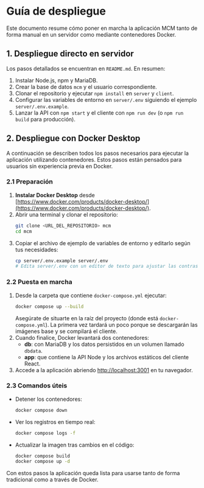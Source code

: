 # Guía de despliegue

Este documento resume cómo poner en marcha la aplicación MCM tanto de forma manual en un servidor como mediante contenedores Docker.

## 1. Despliegue directo en servidor

Los pasos detallados se encuentran en `README.md`. En resumen:

1. Instalar Node.js, npm y MariaDB.
2. Crear la base de datos `mcm` y el usuario correspondiente.
3. Clonar el repositorio y ejecutar `npm install` en `server` y `client`.
4. Configurar las variables de entorno en `server/.env` siguiendo el ejemplo `server/.env.example`.
5. Lanzar la API con `npm start` y el cliente con `npm run dev` (o `npm run build` para producción).

## 2. Despliegue con Docker Desktop

A continuación se describen todos los pasos necesarios para ejecutar la aplicación utilizando contenedores. Estos pasos están pensados para usuarios sin experiencia previa en Docker.

### 2.1 Preparación

1. **Instalar Docker Desktop** desde [https://www.docker.com/products/docker-desktop/](https://www.docker.com/products/docker-desktop/).
2. Abrir una terminal y clonar el repositorio:
   ```bash
   git clone <URL_DEL_REPOSITORIO> mcm
   cd mcm
   ```
3. Copiar el archivo de ejemplo de variables de entorno y editarlo según tus necesidades:
   ```bash
   cp server/.env.example server/.env
   # Edita server/.env con un editor de texto para ajustar las contraseñas
   ```

### 2.2 Puesta en marcha

1. Desde la carpeta que contiene `docker-compose.yml` ejecutar:
   ```bash
   docker compose up --build
   ```
   Asegúrate de situarte en la raíz del proyecto (donde está `docker-compose.yml`).
   La primera vez tardará un poco porque se descargarán las imágenes base y se compilará el cliente.
2. Cuando finalice, Docker levantará dos contenedores:
   - **db**: con MariaDB y los datos persistidos en un volumen llamado `dbdata`.
   - **app**: que contiene la API Node y los archivos estáticos del cliente React.
3. Accede a la aplicación abriendo [http://localhost:3001](http://localhost:3001) en tu navegador.

### 2.3 Comandos úteis

- Detener los contenedores:
  ```bash
  docker compose down
  ```
- Ver los registros en tiempo real:
  ```bash
  docker compose logs -f
  ```
- Actualizar la imagen tras cambios en el código:
  ```bash
  docker compose build
  docker compose up -d
  ```

Con estos pasos la aplicación queda lista para usarse tanto de forma tradicional como a través de Docker.
